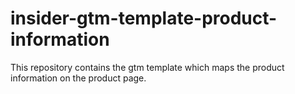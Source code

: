 # insider-gtm-template-product-information
This repository contains the gtm template which maps the product information on the product page.
